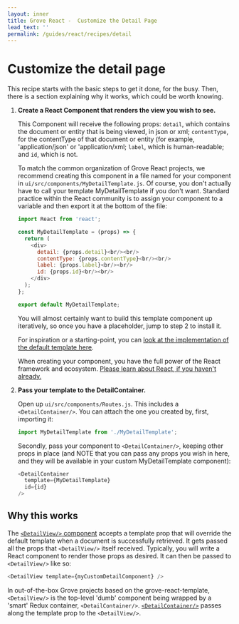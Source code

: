 ```yaml
---
layout: inner
title: Grove React -  Customize the Detail Page
lead_text: ''
permalink: /guides/react/recipes/detail
---
```


# Customize the detail page

This recipe starts with the basic steps to get it done, for the busy. Then, there is a section explaining why it works, which could be worth knowing.

1. **Create a React Component that renders the view you wish to see.**

    This Component will receive the following props: `detail`, which contains the document or entity that is being viewed, in json or xml; `contentType`, for the contentType of that document or entity (for example, 'application/json' or 'application/xml; `label`, which is human-readable; and `id`, which is not.

    To match the common organization of Grove React projects, we recommend creating this component in a file named for your component in `ui/src/components/MyDetailTemplate.js`. Of course, you don't actually have to call your template MyDetailTemplate if you don't want. Standard practice within the React community is to assign your component to a variable and then export it at the bottom of the file:

    ```javascript
    import React from 'react';

    const MyDetailTemplate = (props) => {
      return (
        <div>
          detail: {props.detail}<br/><br/>
          contentType: {props.contentType}<br/><br/>
          label: {props.label}<br/><br/>
          id: {props.id}<br/><br/>
        </div>
      );
    };

    export default MyDetailTemplate;
    ```

    You will almost certainly want to build this template component up iteratively, so once you have a placeholder, jump to step 2 to install it.

    For inspiration or a starting-point, you can [look at the implementation of the default template here](https://github.com/marklogic-community/grove-react-ui/blob/2c33e87d9c72882bfd5bd1801ff95dfb127fb8bc/src/components/views/detail/DetailView.js#L7).
    
    When creating your component, you have the full power of the React framework and ecosystem. [Please learn about React, if you haven't already.](https://reactjs.org/docs/hello-world.html)

2. **Pass your template to the DetailContainer.**

    Open up `ui/src/components/Routes.js`. This includes a `<DetailContainer/>`. You can attach the one you created by, first, importing it:

    ```javascript
    import MyDetailTemplate from './MyDetailTemplate';
    ```

    Secondly, pass your component to `<DetailContainer/>`, keeping other props in place (and NOTE that you can pass any props you wish in here, and they will be available in your custom MyDetailTemplate component):

    ```javascript
    <DetailContainer
      template={MyDetailTemplate}
      id={id}
    />
    ```

## Why this works

The [`<DetailView/>` component](https://github.com/marklogic-community/grove-react-ui/blob/2c33e87d9c72882bfd5bd1801ff95dfb127fb8bc/src/components/views/detail/DetailView.js) accepts a template prop that will override the default template when a document is successfully retrieved. It gets passed all the props that `<DetailView/>` itself received. Typically, you will write a React component to render those props as desired. It can then be passed to `<DetailView/>` like so:

```javascript
<DetailView template={myCustomDetailComponent} />
```

In out-of-the-box Grove projects based on the grove-react-template, `<DetailView/>` is the top-level 'dumb' component being wrapped by a 'smart' Redux container, `<DetailContainer/>`. [`<DetailContainer/>`](https://github.com/marklogic-community/grove-react-ui/blob/2c33e87d9c72882bfd5bd1801ff95dfb127fb8bc/src/containers/DetailContainer.js) passes along the template prop to the `<DetailView/>`.
